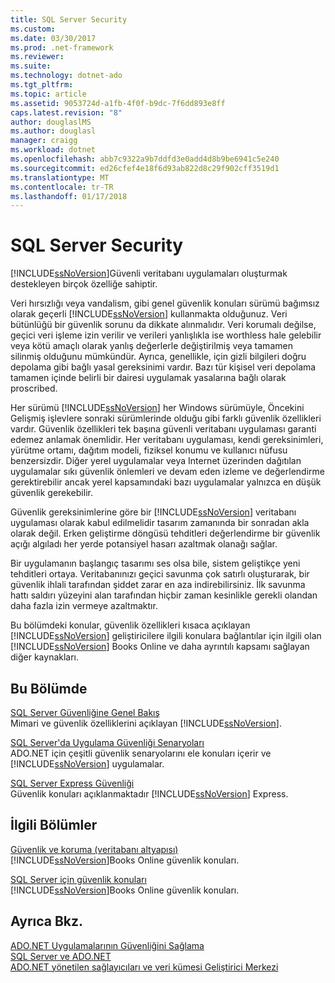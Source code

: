 ```yaml
---
title: SQL Server Security
ms.custom: 
ms.date: 03/30/2017
ms.prod: .net-framework
ms.reviewer: 
ms.suite: 
ms.technology: dotnet-ado
ms.tgt_pltfrm: 
ms.topic: article
ms.assetid: 9053724d-a1fb-4f0f-b9dc-7f6dd893e8ff
caps.latest.revision: "8"
author: douglaslMS
ms.author: douglasl
manager: craigg
ms.workload: dotnet
ms.openlocfilehash: abb7c9322a9b7ddfd3e0add4d8b9be6941c5e240
ms.sourcegitcommit: ed26cfef4e18f6d93ab822d8c29f902cff3519d1
ms.translationtype: MT
ms.contentlocale: tr-TR
ms.lasthandoff: 01/17/2018
---
```

# <a name="sql-server-security"></a>SQL Server Security
[!INCLUDE[ssNoVersion](../../../../../includes/ssnoversion-md.md)]Güvenli veritabanı uygulamaları oluşturmak destekleyen birçok özelliğe sahiptir.  
  
 Veri hırsızlığı veya vandalism, gibi genel güvenlik konuları sürümü bağımsız olarak geçerli [!INCLUDE[ssNoVersion](../../../../../includes/ssnoversion-md.md)] kullanmakta olduğunuz. Veri bütünlüğü bir güvenlik sorunu da dikkate alınmalıdır. Veri korumalı değilse, geçici veri işleme izin verilir ve verileri yanlışlıkla ise worthless hale gelebilir veya kötü amaçlı olarak yanlış değerlerle değiştirilmiş veya tamamen silinmiş olduğunu mümkündür. Ayrıca, genellikle, için gizli bilgileri doğru depolama gibi bağlı yasal gereksinimi vardır. Bazı tür kişisel veri depolama tamamen içinde belirli bir dairesi uygulamak yasalarına bağlı olarak proscribed.  
  
 Her sürümü [!INCLUDE[ssNoVersion](../../../../../includes/ssnoversion-md.md)] her Windows sürümüyle, Öncekini Gelişmiş işlevlere sonraki sürümlerinde olduğu gibi farklı güvenlik özellikleri vardır. Güvenlik özellikleri tek başına güvenli veritabanı uygulaması garanti edemez anlamak önemlidir. Her veritabanı uygulaması, kendi gereksinimleri, yürütme ortamı, dağıtım modeli, fiziksel konumu ve kullanıcı nüfusu benzersizdir. Diğer yerel uygulamalar veya Internet üzerinden dağıtılan uygulamalar sıkı güvenlik önlemleri ve devam eden izleme ve değerlendirme gerektirebilir ancak yerel kapsamındaki bazı uygulamalar yalnızca en düşük güvenlik gerekebilir.  
  
 Güvenlik gereksinimlerine göre bir [!INCLUDE[ssNoVersion](../../../../../includes/ssnoversion-md.md)] veritabanı uygulaması olarak kabul edilmelidir tasarım zamanında bir sonradan akla olarak değil. Erken geliştirme döngüsü tehditleri değerlendirme bir güvenlik açığı algıladı her yerde potansiyel hasarı azaltmak olanağı sağlar.  
  
 Bir uygulamanın başlangıç tasarımı ses olsa bile, sistem geliştikçe yeni tehditleri ortaya. Veritabanınızı geçici savunma çok satırlı oluşturarak, bir güvenlik ihlali tarafından şiddet zarar en aza indirebilirsiniz. İlk savunma hattı saldırı yüzeyini alan tarafından hiçbir zaman kesinlikle gerekli olandan daha fazla izin vermeye azaltmaktır.  
  
 Bu bölümdeki konular, güvenlik özellikleri kısaca açıklayan [!INCLUDE[ssNoVersion](../../../../../includes/ssnoversion-md.md)] geliştiricilere ilgili konulara bağlantılar için ilgili olan [!INCLUDE[ssNoVersion](../../../../../includes/ssnoversion-md.md)] Books Online ve daha ayrıntılı kapsamı sağlayan diğer kaynakları.  
  
## <a name="in-this-section"></a>Bu Bölümde  
 [SQL Server Güvenliğine Genel Bakış](../../../../../docs/framework/data/adonet/sql/overview-of-sql-server-security.md)  
 Mimari ve güvenlik özelliklerini açıklayan [!INCLUDE[ssNoVersion](../../../../../includes/ssnoversion-md.md)].  
  
 [SQL Server'da Uygulama Güvenliği Senaryoları](../../../../../docs/framework/data/adonet/sql/application-security-scenarios-in-sql-server.md)  
 ADO.NET için çeşitli güvenlik senaryolarını ele konuları içerir ve [!INCLUDE[ssNoVersion](../../../../../includes/ssnoversion-md.md)] uygulamalar.  
  
 [SQL Server Express Güvenliği](../../../../../docs/framework/data/adonet/sql/sql-server-express-security.md)  
 Güvenlik konuları açıklanmaktadır [!INCLUDE[ssNoVersion](../../../../../includes/ssnoversion-md.md)] Express.  
  
## <a name="related-sections"></a>İlgili Bölümler  
 [Güvenlik ve koruma (veritabanı altyapısı)](http://msdn2.microsoft.com/library/bb510589\(SQL.100\).aspx.)  
 [!INCLUDE[ssNoVersion](../../../../../includes/ssnoversion-md.md)]Books Online güvenlik konuları.  
  
 [SQL Server için güvenlik konuları](http://go.microsoft.com/fwlink/?LinkId=98587)  
 [!INCLUDE[ssNoVersion](../../../../../includes/ssnoversion-md.md)]Books Online güvenlik konuları.  
  
## <a name="see-also"></a>Ayrıca Bkz.  
 [ADO.NET Uygulamalarının Güvenliğini Sağlama](../../../../../docs/framework/data/adonet/securing-ado-net-applications.md)  
 [SQL Server ve ADO.NET](../../../../../docs/framework/data/adonet/sql/index.md)  
 [ADO.NET yönetilen sağlayıcıları ve veri kümesi Geliştirici Merkezi](http://go.microsoft.com/fwlink/?LinkId=217917)
